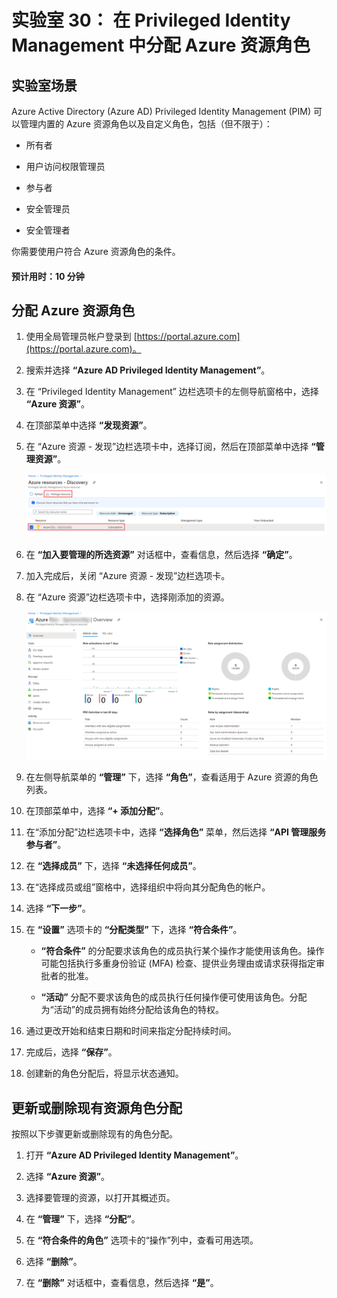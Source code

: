 ﻿---
lab:
    title: '30 - 在 Privileged Identity Management 中分配 Azure 资源角色'
    learning path: '04'
    module: '模块 03 - 计划和实现权利管理'
---

# 实验室 30： 在 Privileged Identity Management 中分配 Azure 资源角色

## 实验室场景

Azure Active Directory (Azure AD) Privileged Identity Management (PIM) 可以管理内置的 Azure 资源角色以及自定义角色，包括（但不限于）：

- 所有者

- 用户访问权限管理员

- 参与者

- 安全管理员

- 安全管理者

你需要使用户符合 Azure 资源角色的条件。

#### 预计用时：10 分钟

## 分配 Azure 资源角色

1. 使用全局管理员帐户登录到 [https://portal.azure.com](https://portal.azure.com)。

1. 搜索并选择 **“Azure AD Privileged Identity Management”**。

1. 在 “Privileged Identity Management” 边栏选项卡的左侧导航窗格中，选择 **“Azure 资源”**。

1. 在顶部菜单中选择 **“发现资源”**。

1. 在 “Azure 资源 - 发现”边栏选项卡中，选择订阅，然后在顶部菜单中选择 **“管理资源”**。

    ![显示 “Azure 资源发现”边栏选项卡的屏幕图像，其中突出显示了订阅和“管理资源”](./media/lp4-mod3-pim-azure-resource-management.png)

1. 在 **“加入要管理的所选资源”** 对话框中，查看信息，然后选择 **“确定”**。

1. 加入完成后，关闭 “Azure 资源 - 发现”边栏选项卡。

1. 在 “Azure 资源”边栏选项卡中，选择刚添加的资源。

    ![显示最近添加的 Azure 资源的屏幕图像](./media/lp4-mod3-pim-az-resource-overview.png)

1. 在左侧导航菜单的 **“管理”** 下，选择 **“角色”**，查看适用于 Azure 资源的角色列表。

1. 在顶部菜单中，选择 **“+ 添加分配”**。

1. 在“添加分配”边栏选项卡中，选择 **“选择角色”** 菜单，然后选择 **“API 管理服务参与者”**。

1. 在 **“选择成员”** 下，选择 **“未选择任何成员”**。

1. 在“选择成员或组”窗格中，选择组织中将向其分配角色的帐户。

1. 选择 **“下一步”**。

1. 在 **“设置”** 选项卡的 **“分配类型”** 下，选择 **“符合条件”**。

    - **“符合条件”** 的分配要求该角色的成员执行某个操作才能使用该角色。操作可能包括执行多重身份验证 (MFA) 检查、提供业务理由或请求获得指定审批者的批准。

    - **“活动”** 分配不要求该角色的成员执行任何操作便可使用该角色。分配为“活动”的成员拥有始终分配给该角色的特权。

1. 通过更改开始和结束日期和时间来指定分配持续时间。

1. 完成后，选择 **“保存”**。

1. 创建新的角色分配后，将显示状态通知。

## 更新或删除现有资源角色分配

按照以下步骤更新或删除现有的角色分配。

1. 打开 **“Azure AD Privileged Identity Management”**。

1. 选择 **“Azure 资源”**。

1. 选择要管理的资源，以打开其概述页。

1. 在 **“管理”** 下，选择 **“分配”**。

1. 在 **“符合条件的角色”** 选项卡的“操作”列中，查看可用选项。

1. 选择 **“删除”**。

1. 在 **“删除”** 对话框中，查看信息，然后选择 **“是”**。

